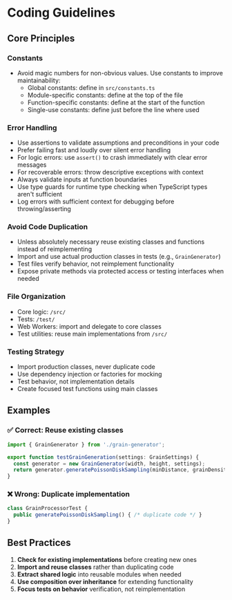 # Coding Guidelines

## Core Principles

### Constants
- Avoid magic numbers for non-obvious values. Use constants to improve maintainability:
  - Global constants: define in `src/constants.ts`
  - Module-specific constants: define at the top of the file
  - Function-specific constants: define at the start of the function
  - Single-use constants: define just before the line where used

### Error Handling
- Use assertions to validate assumptions and preconditions in your code
- Prefer failing fast and loudly over silent error handling
- For logic errors: use `assert()` to crash immediately with clear error messages
- For recoverable errors: throw descriptive exceptions with context
- Always validate inputs at function boundaries
- Use type guards for runtime type checking when TypeScript types aren't sufficient
- Log errors with sufficient context for debugging before throwing/asserting

### Avoid Code Duplication
- Unless absolutely necessary reuse existing classes and functions instead of reimplementing
- Import and use actual production classes in tests (e.g., `GrainGenerator`)
- Test files verify behavior, not reimplement functionality
- Expose private methods via protected access or testing interfaces when needed

### File Organization
- Core logic: `/src/`
- Tests: `/test/`
- Web Workers: import and delegate to core classes
- Test utilities: reuse main implementations from `/src/`

### Testing Strategy
- Import production classes, never duplicate code
- Use dependency injection or factories for mocking
- Test behavior, not implementation details
- Create focused test functions using main classes

## Examples

### ✅ Correct: Reuse existing classes
```typescript
import { GrainGenerator } from './grain-generator';

export function testGrainGeneration(settings: GrainSettings) {
  const generator = new GrainGenerator(width, height, settings);
  return generator.generatePoissonDiskSampling(minDistance, grainDensity);
}
```

### ❌ Wrong: Duplicate implementation
```typescript
class GrainProcessorTest {
  public generatePoissonDiskSampling() { /* duplicate code */ }
}
```

## Best Practices

1. **Check for existing implementations** before creating new ones
2. **Import and reuse classes** rather than duplicating code
3. **Extract shared logic** into reusable modules when needed
4. **Use composition over inheritance** for extending functionality
5. **Focus tests on behavior** verification, not reimplementation
